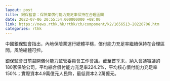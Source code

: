 ```yaml
---
layout: post
title: 銀保監會：保險業償付能力充足率保持在合理區間
date: 2022-07-06 20:55:54.000000000 +08:00
link: https://news.rthk.hk/rthk/ch/component/k2/1656513-20220706.htm
categories: rthk
---
```


中國銀保監會指出，內地保險業運行總體平穩，償付能力充足率繼續保持在合理區間，風險總體可控。

銀保監會日前召開償付能力監管委員會工作會議。截至首季末，納入會議審議的180家保險公司，平均綜合償付能力充足率224.2%，平均核心償付能力充足率150%；實際資本4.9萬億元人民幣，最低資本2.2萬億元。
